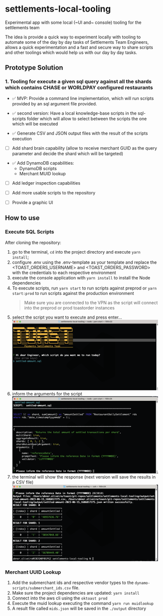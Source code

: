 # settlements-local-tooling

Experimental app with some local (~UI and~ console) tooling for the settlements team

The idea is provide a quick way to experiment locally with tooling to automate some of the
day by day tasks of Settlements Team Engineers, allows a quick experimentation and a fast and secure way
to share scripts and other toolings which would help us with our day by day tasks.


## Prototype Solution

### 1. Tooling for execute a given sql query against all the shards which contains CHASE or WORLDPAY configured restaurants


* ✅ MVP: Provide a command line implementation, which will run scripts provided by an sql argument file provided.

* ✅ second version: Have a local knowledge-base scripts in the sql-scripts folder which will allow to select between the scripts the one which will be executed

* ✅ Generate CSV and JSON output files with the result of the scripts execution

* [ ] Add shard brain capability (allow to receive merchant GUID as the query parameter and decide the shard which will be targeted)

* ✅ Add DynamoDB capabilities:
  - DynamoDB scripts
  - Merchant MUID lookup

* [ ] Add ledger inspection capabilities   

* [ ] Add more usable scripts to the repository

* [ ] Provide a graphic UI


## How to use


### Execute SQL Scripts
After cloning the repository:

1. go to the terminal, `cd` into the project directory and execute `yarn install`;
2. configure .env using the .env-template as your template and replace the <TOAST_ORDERS_USERNAME> and <TOAST_ORDERS_PASSWORD> with the credentials to each respective environment
3. execute the console application with `yarn install` to install the Node dependencies
4. To execute scripts, run `yarn start` to run scripts against preprod or `yarn start:prod` to run scripts against the production environment
    > Make sure you are connected to the VPN as the script will connect into the preprod or prod
    toastorder instances
5. select the script you want to execute and press enter...
   ![Script Selection Screen](docs/script-selection.png)
6. inform the arguments for the script
   ![Script Arguments Prompt](docs/script-arguments.png)
7. the terminal will show the response (next version will save the results in a CSV file)
   ![Script Results](docs/script-result.png)


### Merchant UUID Lookup

1. Add the submerchant ids and respective vendor types to the `dynamo-scripts/submerchant_ids.csv` file.
2. Make sure the project dependencies are updated: `yarn install`
3. Connect into the aws cli using the `oktoast prod`
4. Execute the muid lookup executing the command `yarn run muidlookup`
5. A result file called `mids.json` will be saved in the `./output` directory